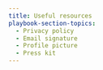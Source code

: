 ```yaml
---
title: Useful resources
playbook-section-topics:
  - Privacy policy
  - Email signature
  - Profile picture
  - Press kit
---
```

